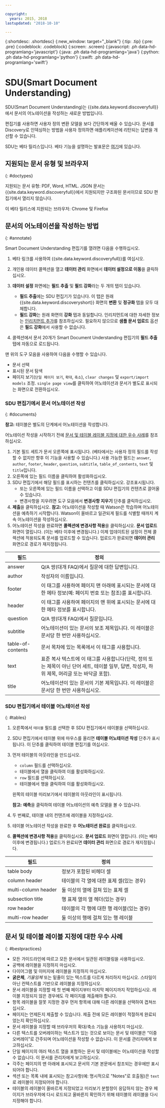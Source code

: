 ```yaml
---

copyright:
  years: 2015, 2018
lastupdated: "2018-10-10"

---
```


{:shortdesc: .shortdesc}
{:new_window: target="_blank"}
{:tip: .tip}
{:pre: .pre}
{:codeblock: .codeblock}
{:screen: .screen}
{:javascript: .ph data-hd-programlang='javascript'}
{:java: .ph data-hd-programlang='java'}
{:python: .ph data-hd-programlang='python'}
{:swift: .ph data-hd-programlang='swift'}

# SDU(Smart Document Understanding)

SDU(Smart Document Understanding)는 {{site.data.keyword.discoveryfull}}에서 문서의 어노테이션을 작성하는 새로운 방법입니다. 

편집기를 사용하면 사용자 정의 변환 모델을 보다 간단하게 배울 수 있습니다. 문서를 Discovery로 인덱싱하는 방법을 사용자 정의하면 애플리케이션에 리턴되는 답변을 개선할 수 있습니다.

SDU는 베타 릴리스입니다. 베타 기능을 설명하는 발표문은 [여기](/docs/services/discovery/release-notes.html#beta-features)에 있습니다.

## 지원되는 문서 유형 및 브라우저
{: #doctypes}

지원되는 문서 유형: PDF, Word, HTML. JSON 문서는 {{site.data.keyword.discoveryfull}}에서 지원되지만 구조화된 문서이므로 SDU 편집기에서 열리지 않습니다.

이 베타 릴리스에 지원되는 브라우저: Chrome 및 Firefox

## 문서의 어노테이션을 작성하는 방법
{: #annotate}

Smart Document Understanding 편집기를 열려면 다음을 수행하십시오.

1. 베타 링크를 사용하여 {{site.data.keyword.discoveryfull}}를 여십시오.
1. 개인용 데이터 콜렉션을 열고 **데이터 관리** 화면에서 **데이터 설정으로 이동**을 클릭하십시오. 
1. **데이터 설정** 화면에는 **필드 추출** 및 **필드 강화**라는 두 개의 탭이 있습니다.

   - **필드 추출**에는 SDU 편집기가 있습니다. 이 탭은 원래 {{site.data.keyword.discoveryshort}} 화면의 **변환** 및 **정규화** 탭을 모두 대체합니다. 
   - **필드 강화**는 원래 화면의 **강화** 탭과 동일합니다. 인리치먼트에 대한 자세한 정보는 [인리치먼트 추가](/docs/services/discovery/building.html#adding-enrichments)를 참조하십시오. 필요하지 않으므로 **샘플 문서 업로드** 옵션은 **필드 강화**에서 사용할 수 없습니다.

1. 콜렉션에서 문서 20개가 Smart Document Understanding 편집기의 **필드 추출** 탭에 자동으로 로드됩니다.

맨 위의 도구 모음을 사용하여 다음을 수행할 수 있습니다.
- 문서 선택
- 표시된 문서 탐색
- 페이지 보기(`단일 페이지 보기`, `확대`, `축소`), `clear changes` 및 `export/import models` 조정. `single page view`를 클릭하여 어노테이션과 문서가 별도로 표시되는 화면으로 전환하십시오. 

### SDU 편집기에서 문서 어노테이션 작성
{: #documents}

**참고:** 테이블은 별도의 단계에서 어노테이션을 작성합니다.

어노테이션 작성을 시작하기 전에 [문서 및 테이블 레이블 지정에 대한 우수 사례](/docs/services/discovery/sdu.html#bestpractices)를 참조하십시오.

1. 기본 필드 세트가 문서 오른쪽에 표시됩니다. (베타에서는 사용자 정의 필드를 작성할 수 없지만 향후 이 기능을 사용할 수 있습니다.) 사용 가능한 필드는 `answer`, `author`, `footer`, `header`, `question`, `subtitle`, `table_of_contents`, `text` 및 `title`입니다.
1. 오른쪽에 있는 필드 이름을 클릭하여 활성화하십시오.
1. SDU 편집기에서 해당 필드를 표시하는 컨텐츠를 클릭하십시오. 강조표시됩니다. 
   - 또는 오른쪽에 있는 필드 이름을 선택하고 이를 SDU 편집기의 컨텐츠로 끌어올 수 있습니다. 
   - 변경사항을 지우려면 도구 모음에서 **변경사항 지우기** 단추를 클릭하십시오.
1. **제출**을 클릭하십시오.
   **참고:** 어노테이션을 작성할 때 Watson은 학습하며 어노테이션을 예측하기 시작합니다. Watson이 올바르고 일관되게 필드를 식별할 때까지 계속 어노테이션을 작성하십시오.
1. 어노테이션 작성을 완료하면 **콜렉션에 변경사항 적용**을 클릭하십시오. **문서 업로드** 화면이 열립니다. (이는 베타 이후에 변경됩니다.) 이제 업데이트된 설정이 전체 콜렉션에 적용되도록 문서를 업로드할 수 있습니다. 업로드가 완료되면 **데이터 관리** 화면으로 경로가 재지정됩니다.


필드 |정의  
------ | ------ 
answer | Q/A 쌍(대개 FAQ)에서 질문에 대한 답변입니다.
author | 작성자의 이름입니다.
footer | 이 태그를 사용하여 페이지 맨 아래에 표시되는 문서에 대한 메타 정보(예: 페이지 번호 또는 참조)를 표시합니다.
header | 이 태그를 사용하여 페이지의 맨 위에 표시되는 문서에 대한 메타 정보를 표시합니다.
question | Q/A 쌍(대개 FAQ)에서 질문입니다.
subtitle | 어노테이션이 있는 문서의 보조 제목입니다. 이 레이블은 문서당 한 번만 사용하십시오.
table-of-contents |문서 목차에 있는 목록에서 이 태그를 사용합니다.
text | 표준 복사 텍스트에 이 태그를 사용합니다(단락, 정의 또는 제목이 아닌 단어 세트, 테이블 일부, 답변, 작성자, 하위 제목, 머리글 또는 바닥글 포함).
title | 어노테이션이 있는 문서의 기본 제목입니다. 이 레이블은 문서당 한 번만 사용하십시오.

### SDU 편집기에서 테이블 어노테이션 작성
{: #tables} 

1. 오른쪽에서 `테이블` 필드를 선택한 후 SDU 편집기에서 테이블을 선택하십시오. 
1. SDU 편집기에서 테이블 위에 마우스를 올리면 **테이블 어노테이션 작성** 단추가 표시됩니다. 이 단추를 클릭하여 테이블 편집기를 여십시오.
1. 먼저 테이블의 아웃라인을 만드십시오.
   - `column` 필드를 선택하십시오.
   - 테이블에서 열을 클릭하여 이를 활성화하십시오.
   - `row` 필드를 선택하십시오.
   - 테이블에서 행을 클릭하여 이를 활성화하십시오.

   왼쪽의 테이블 미리보기에서 테이블의 아웃라인이 표시됩니다.

   **참고:** **예측**을 클릭하여 테이블 어노테이션의 예측 모델을 볼 수 있습니다.
1. 두 번째로, 테이블 내의 컨텐츠에 레이블을 지정하십시오.
1. 테이블 어노테이션 작성을 완료한 후 **어노테이션 완료**를 클릭하십시오.
1. **콜렉션에 변경사항 적용**을 클릭하십시오. **문서 업로드** 화면이 열립니다. (이는 베타 이후에 변경됩니다.) 업로드가 완료되면 **데이터 관리** 화면으로 경로가 재지정됩니다.

필드 |정의  
------ | ------ 
table body | 정보가 포함된 비헤더 셀
column header |테이블의 각 열에 대한 표제 셀(있는 경우)
multi-column header | 둘 이상의 열에 걸쳐 있는 표제 셀
subsection title | 행 표제 열의 열 헤더(있는 경우)
row header | 테이블의 각 행에 대한 행 레이블(있는 경우)
multi-row header |둘 이상의 행에 걸쳐 있는 행 레이블

## 문서 및 테이블 레이블 지정에 대한 우수 사례
{: #bestpractices}

- 모든 가이드라인에 따르고 모든 문서에서 일관된 레이블링을 사용하십시오.
- 공백에 레이블을 지정하지 마십시오.
- 다이어그램 및 이미지에 레이블을 지정하지 마십시오.
- **굵은체**, _기울임체_ 또는 밑줄이 있는 텍스트를 다르게 처리하지 마십시오. 스타일이 아닌 컨텍스트를 기반으로 레이블을 지정하십시오. 
- 문서 레이블을 지정할 때 첫 번째 페이지부터 마지막 페이지까지 작업하십시오. 레이블 지정되지 않은 경우에도 각 페이지를 제출해야 합니다. 
- 항목 레이블을 잘못 지정한 경우 먼저 항목에 대해 다른 레이블을 선택하여 겹쳐쓰십시오.
- 페이지는 언제든지 제출할 수 있습니다. 제출 전에 모든 레이블이 적절하게 완료되었는지 확인하십시오.
- 문서 레이블을 지정할 때 브라우저의 확대/축소 기능을 사용하지 마십시오.
- 다른 텍스트를 오버레이하는 텍스트가 있는 것으로 보이는 문서 및 테이블은 “이중 오버레이”로 간주되며 어노테이션을 작성할 수 없습니다. 이 문서를 관리자에게 보고하십시오.
- 단일 페이지의 여러 텍스트 열을 포함하는 문서 및 테이블에는 어노테이션을 작성할 수 없습니다. 이 문서를 관리자에게 보고하십시오.
- 각주는 페이지의 맨 아래에 표시되고 문서의 기본 본문에서 참조되는 경우에만 표시되어야 합니다.
- 섹션 또는 목록 내에 표시되는 참고사항(예: 명시적으로 "Notes"로 호출됨)은 `text`로 레이블이 지정되어야 합니다.
- 테이블의 레이블이 올바르게 지정되었고 미리보기 분할창이 응답하지 않는 경우 페이지가 브라우저에 다시 로드되고 올바른지 확인하기 위해 테이블의 레이블을 다시 지정해야 합니다.

